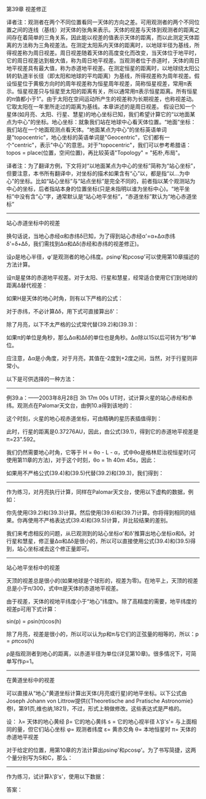 第39章 视差修正



  译者注：观测者在两个不同位置看同一天体的方向之差。可用观测者的两个不同位置之间的连线（基线）对天体的张角来表示。天体的视差与天体到观测者的距离之间存在着简单的三角关系，因此能以视差的值表示天体的距离，而以此测定天体距离的方法称为三角视差法。在测定太阳系内天体的距离时，以地球半径为基线，所得视差称为周日视差。周日视差随着天体的高度变化而改变，当天体位于地平时，它的周日视差达到极大值，称为周日地平视差。当观测者位于赤道时，天体的周日地平视差具有最大值，称为赤道地平视差。在测定恒星的距离时，以地球绕太阳公转的轨道半长径（即太阳和地球的平均距离）为基线，所得视差称为周年视差。假设恒星位于黄极方向时的周年视差称为恒星周年视差，简称恒星视差，常用π表示。恒星视差只与恒星至太阳的距离有关，所以通常用π表示恒星距离。所有恒星的π值都小于1"。由于太阳在空间运动所产生的视差称为长期视差，也称视差动。它取太阳在一年里所走过的距离为基线。本章讲述的是周日视差。
  假设已知一个星体(如月亮、太阳、行星、慧星)的地心坐标已知，我们希望计算它的“以地面某点为中心”的坐标。地心坐标：就象我们站在地球中心看天体位置。“地面”坐标：我们站在一个地面观测点看天体。“地面某点为中心”的坐标英语单词是"topocentric"，地心坐标的英语单词是"Geocentric"，它们都有一个"centric"，表示"中心"的意思。对于"topocentric"，我们可以参考希腊语：topos = place(位置，空间位置)，再比较英语"Topology" = "拓朴,布局"。

  译者注：为了翻译方例，下文将对“以地面某点为中心的坐标”简称为“站心坐标”，但要注意，本书所有翻译中，对坐标的描术如果含有“心”以，都是指“以...为中心”的坐标。比如“站心坐标”与“站点坐标”是完全不同的，前者指以某个观测站为中心的坐标，后者指站本身的位置坐标(只是未指明以谁为坐标中心)。“地平坐标”中没有含“心”字，通常默认是“站心地平坐标”，“赤道坐标”默认为“地心赤道坐标”

---------------------

站心赤道坐标中的视差

  换句话说，当地心赤经α和赤纬δ已知，为了得到站心赤经α'=α+Δα赤纬δ'=δ+Δδ，我们需找到Δα和Δδ(赤经和赤纬的视差修正)。

  设ρ是地心半径，φ'是观测者的地心纬度。ρsinφ'和ρcosφ'可以使用第10章描述的方法计算。

  设π是星体的赤道地平视差。对于太阳、行星和慧星，经常适合使用它们到地球的距离Δ替代视差：



  如果H是天体的地心时角，则有以下严格的公式：



  对于赤纬，不必计算Δδ，用下式可直接算出δ'：



  除了月亮，以下不太严格的公式常代替(39.2)和(39.3)：



  如果π的单位是角秒，那么Δα和Δδ的单位也是角秒。Δα除以15以后可转为“秒”单位。

  应注意，Δα是小角度，对于月亮，其值在-2度到+2度之间，当然，对于行星则非常小。

  以下是可供选择的一种方法：



------------------------------------

例39.a：——2003年8月28日 3h 17m 00s UT时，试计算火星的站心赤经和赤纬。观测点在Palomar天文台，由例10.a得到该地的：



  这个时刻，火星的地心视赤道坐标，可由精确的星历表插值得到：



  此时，行星的距离是0.37276AU，因此，由公式(39.1)，得到它的赤道地平视差是π=23".592。

  我们仍然需要地心时角，它等于 H = θo - L - α，式中θo是格林尼治视恒星时(可使用第11章的方法)，对于这个时刻，θo = 1h 40m 45s，因此：



  如果用不严格公式(39.4)和(39.5)代替(39.2)和(39.3)，我们得到：



-------------------------------------

  作为练习，对月亮执行计算，同样在Palomar天文台，使用以下虚构的数据，例如：



  你先使用(39.2)和(39.3)计算。然后使用(39.6)和(39.7)计算。你将得到相同的结果。你再使用不严格表达式(39.4)和(39.5)计算，并比较结果的差别。

  我们来考虑相反的问题，从已观测到的站心坐标α'和δ'推算出地心坐标α和δ。对行星和慧星，修正量Δα和Δδ是很小的，所以可以直接使用公式(39.4)和(39.5)得到，站心坐标减去这个修正量即可。

--------------------------

站心地平坐标中的视差

  天顶的视差总是很小的(如果地球是个球形的，视差为零)。在地平上，天顶的视差总是小于π/300，式中π是天体的赤道地平视差。

  由于视差，天体的视地平纬度小于“地心”纬度h。除了高精度的需要，地平纬度的视差p可用下式计算：

  sin(p) = ρsin(π)cos(h)

  除了月亮，视差是很小的，所以可以认为p和π与它们的正弦量的相等的，所以：p = ρπcos(h)

  ρ是指观测者到地心的距离，以赤道半径为单位(详见第10章)。很多情况下，可简单写作ρ=1。

---------------------------

在黄道坐标中的视差

  可以直接从“地心”黄道坐标计算出天体(月亮或行星)的地平坐标。以下公式由Joseph Johann von Littrow提供(《Theoretische and Pratische Astronomie》卷I，第91页,维也纳,1821)，不过，形式上稍做修改。这些表达式是严格的。

  设：
  λ= 天体的地心黄经
  β= 它的地心黄纬
  s = 它的地心视半径
 λ'β's'= 与上面相同的量，但它们站心坐标
  φ= 观测者纬度
  ε= 黄赤交角
  θ= 本地恒星时
  π= 天体的赤道地平视差

  对于给定的位置，用第10章的方法计算出ρsinφ'和ρcosφ'。为了书写简捷，这两个量分别写为S和C，那么：



----------------------------

作为练习，试计算λ'β's'，使用以下数据：



答案：

